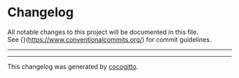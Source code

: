 # Changelog

All notable changes to this project will be documented in this file. \
See {}(https://www.conventionalcommits.org/) for commit guidelines.

- - -

- - -
This changelog was generated by [cocogitto](https://github.com/oknozor/cocogitto).
